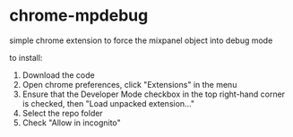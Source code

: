 chrome-mpdebug
==============

simple chrome extension to force the mixpanel object into debug mode

to install:

1. Download the code
2. Open chrome preferences, click "Extensions" in the menu
3. Ensure that the Developer Mode checkbox in the top right-hand corner is checked, then "Load unpacked extension..."
4. Select the repo folder
5. Check "Allow in incognito"
